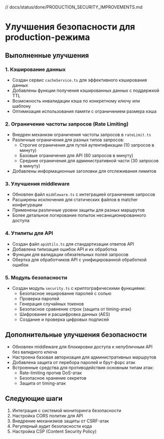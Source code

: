 // docs/status/done/PRODUCTION_SECURITY_IMPROVEMENTS.md
# Улучшения безопасности для production-режима

## Выполненные улучшения

### 1. Кэширование данных
- Создан сервис `cacheService.ts` для эффективного кэширования данных
- Добавлены функции получения кэшированных данных с поддержкой TTL
- Возможность инвалидации кэша по конкретному ключу или шаблону
- Оптимизация использования памяти с ограничением размера кэша

### 2. Ограничение частоты запросов (Rate Limiting)
- Внедрен механизм ограничения частоты запросов в `rateLimit.ts`
- Различные ограничения для разных типов запросов:
  - Строгие ограничения для путей аутентификации (10 запросов в минуту)
  - Базовые ограничения для API (60 запросов в минуту)
  - Средние ограничения для административной части (30 запросов в минуту)
- Добавлены информационные заголовки для отслеживания лимитов

### 3. Улучшения middleware
- Обновлен файл `middleware.ts` с интеграцией ограничения запросов
- Расширены исключения для статических файлов в matcher конфигурации
- Применены различные уровни защиты для разных маршрутов
- Более детальное логирование попыток несанкционированного доступа

### 4. Утилиты для API
- Создан файл `apiUtils.ts` для стандартизации ответов API
- Добавлена типизация ошибок API и их обработка
- Функции для валидации обязательных полей запросов
- Обертка для обработчиков API с унифицированной обработкой ошибок

### 5. Модуль безопасности
- Создан модуль `security.ts` с криптографическими функциями:
  - Безопасное хеширование паролей с солью
  - Проверка паролей
  - Генерация случайных токенов
  - Безопасное сравнение строк (защита от timing-атак)
  - Шифрование и расшифровка данных (AES)
  - Создание и проверка цифровых подписей

## Дополнительные улучшения безопасности

- Обновлен middleware для блокировки доступа к непубличным API без валидного ключа
- Настроена базовая авторизация для административных маршрутов
- Добавлена защита от перебора паролей и брут-форс атак
- Встроенные средства для противодействия основным типам атак:
  - Rate-limiting против DoS-атак
  - Безопасное хранение секретов
  - Защита от timing-атак

## Следующие шаги

1. Интеграция с системой мониторинга безопасности
2. Настройка CORS политик для API
3. Внедрение механизмов защиты от CSRF-атак
4. Регулярный аудит безопасности кода
5. Настройка CSP (Content Security Policy)